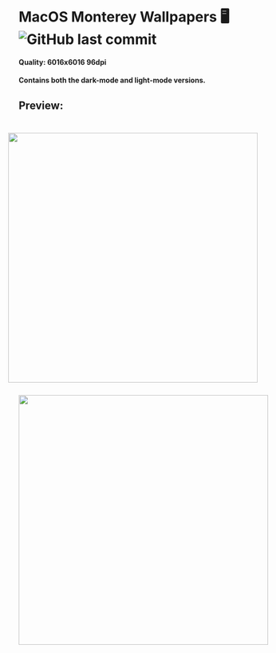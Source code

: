 # MacOS Monterey Wallpapers 🖥️ ![GitHub last commit](https://img.shields.io/github/last-commit/8xu/macOS-Monterey-Wallpapers)

#### Quality: 6016x6016 96dpi
#### Contains both the dark-mode and light-mode versions.


## Preview:

<img src="./images/light.jpg" height="500" width="500" style="float: right; padding: 25px;">
<img src="./images/dark.jpg" height="500" width="500" style="float: left;">